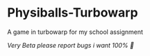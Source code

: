 # Physiballs-Turbowarp
A game in turbowarp for my school assignment

*Very Beta please report bugs i want 100% 🌝*

